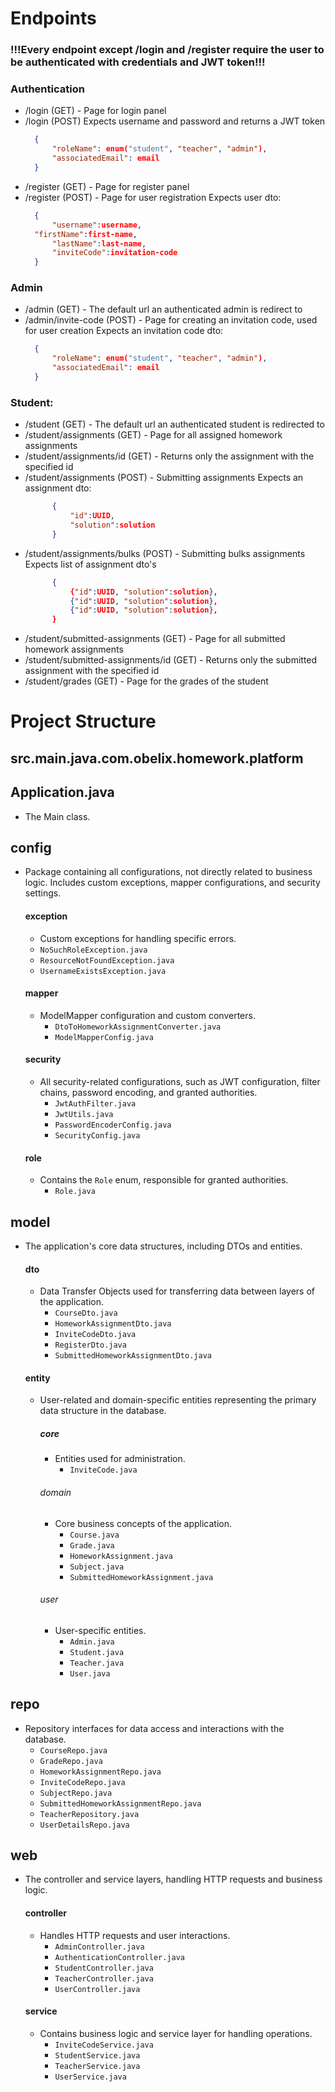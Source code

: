 # Endpoints

### !!!Every endpoint except /login and /register require the user to be authenticated with credentials and JWT token!!!

### Authentication
- /login (GET) - Page for login panel
- /login (POST)
  Expects username and password and returns a JWT token
  ```json
	{
		"roleName": enum("student", "teacher", "admin"),
		"associatedEmail": email
	}
  ```
- /register (GET) - Page for register panel
- /register (POST) - Page for user registration
  Expects user dto:
  ```json
	{
		"username":username,
  	"firstName":first-name,
		"lastName":last-name,
		"inviteCode":invitation-code
	}
  ```

### Admin
- /admin (GET) - The default url an authenticated admin is redirect to
- /admin/invite-code (POST) - Page for creating an invitation code, used for user creation
  Expects an invitation code dto:
  ```json
	{
		"roleName": enum("student", "teacher", "admin"),
		"associatedEmail": email
	}
  ```

### Student:
- /student (GET) - The default url an authenticated student is redirected to
- /student/assignments (GET) - Page for all assigned homework assignments
- /student/assignments/id (GET) - Returns only the assignment with the specified id
- /student/assignments (POST) - Submitting assignments
  Expects an assignment dto:
  ```json
		{
			"id":UUID,
			"solution":solution
		}
  ```
- /student/assignments/bulks (POST) - Submitting bulks assignments
  Expects list of assignment dto's
  ```json
		{
			{"id":UUID, "solution":solution},
			{"id":UUID, "solution":solution},
			{"id":UUID, "solution":solution},
		}
  ```
- /student/submitted-assignments (GET) - Page for all submitted homework assignments
- /student/submitted-assignments/id (GET) - Returns only the submitted assignment with the specified id
- /student/grades (GET) - Page for the grades of the student

# Project Structure

## src.main.java.com.obelix.homework.platform

## Application.java
- The Main class.

## config
- Package containing all configurations, not directly related to business logic. Includes custom exceptions, mapper configurations, and security settings.

	#### exception
	- Custom exceptions for handling specific errors.
  	- `NoSuchRoleException.java`
  	- `ResourceNotFoundException.java`
  	- `UsernameExistsException.java`

	#### mapper
	- ModelMapper configuration and custom converters.
	  - `DtoToHomeworkAssignmentConverter.java`
	  - `ModelMapperConfig.java`
	
	#### security
	- All security-related configurations, such as JWT configuration, filter chains, password encoding, and granted authorities.
	  - `JwtAuthFilter.java`
	  - `JwtUtils.java`
	  - `PasswordEncoderConfig.java`
	  - `SecurityConfig.java`
	
	#### role
	- Contains the `Role` enum, responsible for granted authorities.
	  - `Role.java`

## model
- The application's core data structures, including DTOs and entities.

	#### dto
	- Data Transfer Objects used for transferring data between layers of the application.
	  - `CourseDto.java`
	  - `HomeworkAssignmentDto.java`
	  - `InviteCodeDto.java`
	  - `RegisterDto.java`
	  - `SubmittedHomeworkAssignmentDto.java`
	
	#### entity
	- User-related and domain-specific entities representing the primary data structure in the database.
	
		##### core
		- Entities used for administration.
		  - `InviteCode.java`
		
		###### domain
		- Core business concepts of the application.
		  - `Course.java`
		  - `Grade.java`
		  - `HomeworkAssignment.java`
		  - `Subject.java`
		  - `SubmittedHomeworkAssignment.java`
		
		###### user
		- User-specific entities.
		  - `Admin.java`
		  - `Student.java`
		  - `Teacher.java`
		  - `User.java`

## repo
- Repository interfaces for data access and interactions with the database.
  - `CourseRepo.java`
  - `GradeRepo.java`
  - `HomeworkAssignmentRepo.java`
  - `InviteCodeRepo.java`
  - `SubjectRepo.java`
  - `SubmittedHomeworkAssignmentRepo.java`
  - `TeacherRepository.java`
  - `UserDetailsRepo.java`

## web
- The controller and service layers, handling HTTP requests and business logic.

	#### controller
	- Handles HTTP requests and user interactions.
	  - `AdminController.java`
	  - `AuthenticationController.java`
	  - `StudentController.java`
	  - `TeacherController.java`
	  - `UserController.java`
	
	#### service
	- Contains business logic and service layer for handling operations.
	  - `InviteCodeService.java`
	  - `StudentService.java`
	  - `TeacherService.java`
	  - `UserService.java`

